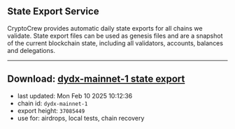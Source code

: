 ## State Export Service
CryptoCrew provides automatic daily state exports for all chains we validate. State export files can be used as genesis files and are a snapshot of the current blockchain state, including all validators, accounts, balances and delegations.

---
**Download: [dydx-mainnet-1 state export](https://dl-tyo.ccvalidators.com/SERVICE/dydx/dydx-mainnet-1_export_37085449.json)**
---

- last updated: Mon Feb 10 2025 10:12:36
- chain id: `dydx-mainnet-1`
- export height: `37085449`
- use for: airdrops, local tests, chain recovery
